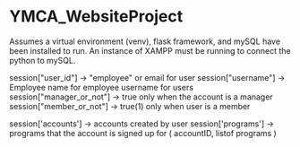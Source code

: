 # YMCA_WebsiteProject
Assumes a virtual environment (venv), flask framework, and mySQL have been installed to run.
An instance of XAMPP must be running to connect the python to mySQL.


session["user_id"] -> "employee" or email for user
session["username"] -> Employee name for employee
                        username for users
session["manager_or_not"] -> true only when the account is a manager
session["member_or_not"] -> true(1) only when user is a member

session['accounts'] -> accounts created by user
session['programs'] -> programs that the account is signed up for ( accountID, listof programs )